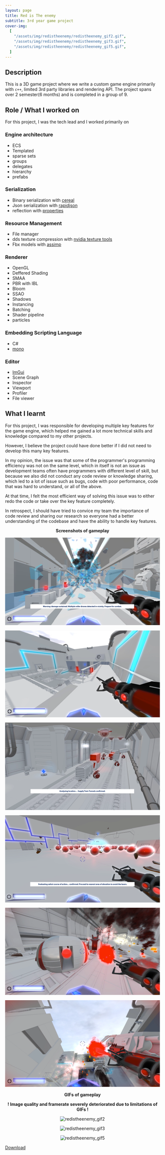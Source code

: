 ```yaml
---
layout: page
title: Red is The enemy
subtitle: 3rd year game project
cover-img:
  [
    "/assets/img/redistheenemy/redistheenemy_gif2.gif",
    "/assets/img/redistheenemy/redistheenemy_gif3.gif",
    "/assets/img/redistheenemy/redistheenemy_gif5.gif",
  ]
---
```


## Description

This is a 3D game project where we write a custom game engine primarily with `c++`, limited 3rd party libraries and rendering API. The project spans over 2 semester(6 months) and is completed in a group of 9.

## Role / What I worked on
For this project, I was the tech lead and I worked primarily on
 
### Engine architecture
- ECS
- Templated
- sparse sets
- groups
- delegates 
- hierarchy
- prefabs
 
### Serialization
- Binary serialization with [cereal](https://github.com/USCiLab/cereal)
- Json serialization with [rapidjson](https://github.com/Tencent/rapidjson) 
- reflection with [properties](https://gitlab.com/LIONant/properties)
 
### Resource Management
- File manager
- dds texture compression with [nvidia texture tools](https://developer.nvidia.com/nvidia-texture-tools-exporter) 
- Fbx models with [assimp](https://github.com/assimp/assimp)
 
### Renderer
- OpenGL
- Deffered Shading
- SMAA
- PBR with IBL
- Bloom
- SSAO
- Shadows
- Instancing
- Batching
- Shader pipeline
- particles
 
### Embedding Scripting Language
- C#
- [mono](https://www.mono-project.com/)
 
### Editor
- [ImGui](https://github.com/ocornut/imgui)
- Scene Graph
- Inspector
- Viewport
- Profiler
- File viewer


## What I learnt

For this project, I was responsible for developing multiple key features for the game engine, which helped me gained a lot more technical skills and knowledge compared to my other projects.

However, I believe the project could have done better if I did not need to develop this many key features.

In my opinion, the issue was that some of the programmer's programming efficiency was not on the same level, which in itself is not an issue as development teams often have programmers with different level of skill, but because we also did not conduct any code review or knowledge sharing, which led to a lot of issue such as bugs, code with poor performance, code that was hard to understand, or all of the above.

At that time, I felt the most efficient way of solving this issue was to either redo the code or take over the key feature completely.

In retrospect, I should have tried to convice my team the importance of code review and sharing our research so everyone had a better understanding of the codebase and have the ability to handle key features.

<p align = "center">
 <b>Screenshots of gameplay</b>
</p>
<p align = "center">
  <img src = "/assets/img/redistheenemy/redistheenemy_0.PNG" alt = "redistheenemy_png0" />
</p>
<p align = "center">
  <img src = "/assets/img/redistheenemy/redistheenemy_1.PNG" alt = "redistheenemy_png1" />
</p>
<p align = "center">
  <img src = "/assets/img/redistheenemy/redistheenemy_2.PNG" alt = "redistheenemy_png2" />
</p>
<p align = "center">
  <img src = "/assets/img/redistheenemy/redistheenemy_3.PNG" alt = "redistheenemy_png3" />
</p>
<p align = "center">
  <img src = "/assets/img/redistheenemy/redistheenemy_4.PNG" alt = "redistheenemy_png4" />
</p>
<p align = "center">
  <img src = "/assets/img/redistheenemy/redistheenemy_5.PNG" alt = "redistheenemy_png5" />
</p>

<p align = "center">
 <b>GIFs of gameplay</b>
</p>
<p align = "center">
 <b>! Image quality and framerate severely deteriorated due to limitations of GIFs !</b>
</p>
<p align = "center">
  <img src = "/assets/img/redistheenemy/redistheenemy_gif2.gif" alt = "redistheenemy_gif2" />
</p>
<p align = "center">
  <img src = "/assets/img/redistheenemy/redistheenemy_gif3.gif" alt = "redistheenemy_gif3" />
</p>
<p align = "center">
  <img src = "/assets/img/redistheenemy/redistheenemy_gif5.gif" alt = "redistheenemy_gif5" />
</p>

[Download](https://games.digipen.edu/games/red-is-the-enemy)
